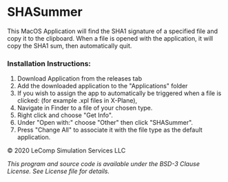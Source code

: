 # SHASummer

This MacOS Application will find the SHA1 signature of a specified file and copy it to the clipboard. When a file is opened with the application, it will copy the SHA1 sum, then automatically quit.

### Installation Instructions:
1. Download Application from the releases tab
2. Add the downloaded application to the "Applications" folder
3. If you wish to assign the app to automatically be triggered when a file is clicked: (for example .xpl files in X-Plane), 
4. Navigate in Finder to a file of your chosen type. 
5. Right click and choose "Get Info". 
6. Under "Open with:" choose "Other" then click "SHASummer". 
7. Press "Change All" to associate it with the file type as the default application.

© 2020 LeComp Simulation Services LLC

_This program and source code is available under the BSD-3 Clause License. See License file for details._
